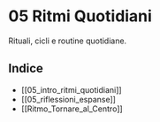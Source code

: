 # 05 Ritmi Quotidiani

Rituali, cicli e routine quotidiane.

## Indice

- [[05_intro_ritmi_quotidiani]]
- [[05_riflessioni_espanse]]
- [[Ritmo_Tornare_al_Centro]]
